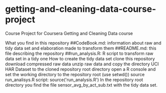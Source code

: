 # getting-and-cleaning-data-course-project
Course Project for Coursera Getting and Cleaning Data course

What you find in this repository
##CodeBook.md: information about raw and tidy data set and elaboration made to transform them
##README.md: this file describing the repository
##run_analysis.R: R script to transform raw data set in a tidy one
How to create the tidy data set
clone this repository
download compressed raw data
unzip raw data and copy the directory UCI HAR Dataset to the cloned repository root directory
open a R console and set the working directory to the repository root (use setwd())
source run_analisys.R script: source('run_analysis.R')
In the repository root directory you find the file sensor_avg_by_act_sub.txt with the tidy data set.